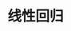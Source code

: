 <!--
 * @Author: matiastang
 * @Date: 2022-08-03 14:41:30
 * @LastEditors: matiastang
 * @LastEditTime: 2022-08-03 14:41:41
 * @FilePath: /matias-AI/md/线性回归/线性回归.md
 * @Description: 线性回归
-->
# 线性回归